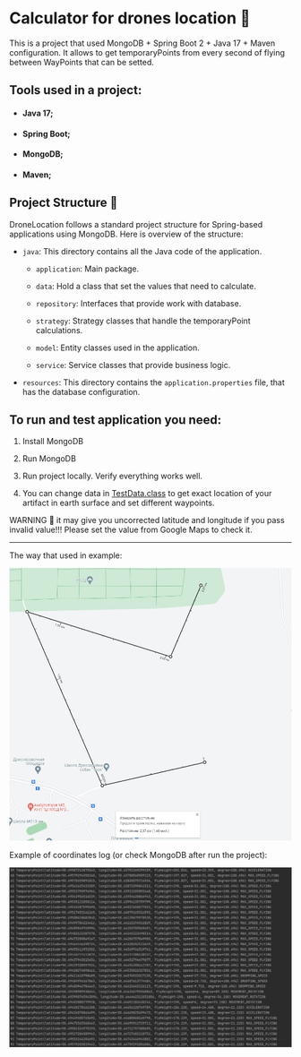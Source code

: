 # Calculator for drones location :rocket:

This is a project that used MongoDB + Spring Boot 2 + Java 17 + Maven configuration. It allows to get temporaryPoints from every second of flying between WayPoints that can be setted.

## Tools used in a project:

- #### Java 17;
- #### Spring Boot;
- #### MongoDB;
- #### Maven;

## Project Structure 📁

DroneLocation follows a standard project structure for Spring-based applications using MongoDB. Here is overview of the structure:

- `java`: This directory contains all the Java code of the application.

    - `application`:  Main package.

    - `data`: Hold a class that set the values that need to calculate.

    - `repository`: Interfaces that provide work with database.

    - `strategy`: Strategy classes that handle the temporaryPoint calculations.

    - `model`: Entity classes used in the application.

    - `service`: Service classes that provide business logic.

- `resources`: This directory contains the `application.properties` file, that has the database configuration.

## To run and test application you need:

1. Install MongoDB

2. Run MongoDB

3. Run project locally. Verify everything works well.

4. You can change data in [TestData.class](src/main/java/application/data/TestData.java) to get exact location of your artifact in earth surface and set different waypoints.

WARNING 🔴 it may give you uncorrected latitude and longitude if you pass invalid value!!! Please set the value from Google Maps to check it.

---

The way that used in example:

![map with dots](src/resources/WayPoints.jpg "Google Maps")

Example of coordinates log (or check MongoDB after run the project):

![console log](src/resources/ConsoleLog.jpg "Log")
